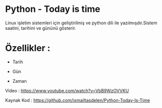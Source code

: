 # Python - Today is time


Linux işletim sistemleri için geliştirilmiş ve python dili ile
yazılmışdır.Sistem saatini, tarihini ve gününü gösterir.

# Özellikler :

* Tarih

* Gün

* Zaman

Video : https://www.youtube.com/watch?v=VbB9WzOVVKU

Kaynak Kod : https://github.com/ismailtasdelen/Python-Today-Is-Time
